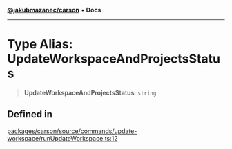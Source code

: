 [**@jakubmazanec/carson**](../README.md) • **Docs**

---

# Type Alias: UpdateWorkspaceAndProjectsStatus

> **UpdateWorkspaceAndProjectsStatus**: `string`

## Defined in

[packages/carson/source/commands/update-workspace/runUpdateWorkspace.ts:12](https://github.com/jakubmazanec/tools/blob/29163046acd1da0224b08fd05ca40f385e9ab4e5/packages/carson/source/commands/update-workspace/runUpdateWorkspace.ts#L12)
